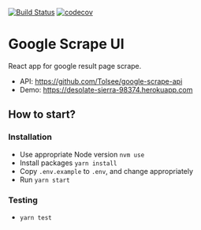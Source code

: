 [![Build Status](https://travis-ci.org/Tolsee/google-scrape-ui.svg?branch=master)](https://travis-ci.org/Tolsee/google-scrape-ui) [![codecov](https://codecov.io/gh/Tolsee/google-scrape-ui/branch/master/graph/badge.svg)](https://codecov.io/gh/Tolsee/google-scrape-ui)

# Google Scrape UI

React app for google result page scrape. 

* API: https://github.com/Tolsee/google-scrape-api
* Demo: https://desolate-sierra-98374.herokuapp.com

## How to start? 

### Installation

* Use appropriate Node version `nvm use`
* Install packages `yarn install`
* Copy `.env.example` to `.env`, and change appropriately 
* Run `yarn start`

### Testing

* `yarn test`
